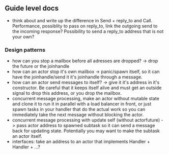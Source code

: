 ## Guide level docs

- think about and write up the difference in Send + reply_to and Call. Performance, possiblity to pass on reply_to, link the outgoing send to the incoming response? Possibility to send a reply_to address that is not your own?


### Design patterns
- how can you stop a mailbox before all adresses are dropped? -> drop the future or the joinhandle
- how can an actor stop it's own mailbox -> panic/spawn itself, so it can have the joinhandle/send it it's joinhandle through a message.
- how can an actor send messages to itself? -> give it it's address in it's constructor. Be careful that it keeps itself alive and must get an outside signal to drop this address, or you drop the mailbox.
- concurrent message processing, make an actor without mutable state and clone it to run it in parallel with a load balancer in front, or just spawn tasks in your handler that do the actual work so you can immediately take the next message without blocking the actor.
- concurrent message processing with update self (without actorfuture) -> pass actor address to spawned subtask so it can send a message back for updating state. Potentially you may want to make the subtask an actor itself.
- interfaces: take an address to an actor that implements Handler<X> + Handler<Y> + ...?
